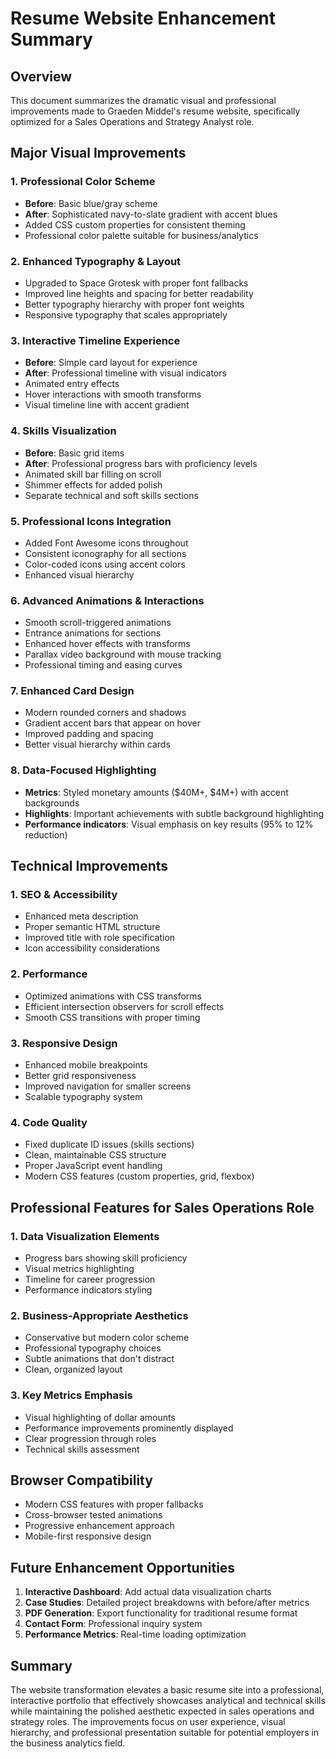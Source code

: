 # Resume Website Enhancement Summary

## Overview

This document summarizes the dramatic visual and professional improvements made to Graeden Middel's resume website, specifically optimized for a Sales Operations and Strategy Analyst role.

## Major Visual Improvements

### 1. **Professional Color Scheme**

- **Before**: Basic blue/gray scheme
- **After**: Sophisticated navy-to-slate gradient with accent blues
- Added CSS custom properties for consistent theming
- Professional color palette suitable for business/analytics

### 2. **Enhanced Typography & Layout**

- Upgraded to Space Grotesk with proper font fallbacks
- Improved line heights and spacing for better readability
- Better typography hierarchy with proper font weights
- Responsive typography that scales appropriately

### 3. **Interactive Timeline Experience**

- **Before**: Simple card layout for experience
- **After**: Professional timeline with visual indicators
- Animated entry effects
- Hover interactions with smooth transforms
- Visual timeline line with accent gradient

### 4. **Skills Visualization**

- **Before**: Basic grid items
- **After**: Professional progress bars with proficiency levels
- Animated skill bar filling on scroll
- Shimmer effects for added polish
- Separate technical and soft skills sections

### 5. **Professional Icons Integration**

- Added Font Awesome icons throughout
- Consistent iconography for all sections
- Color-coded icons using accent colors
- Enhanced visual hierarchy

### 6. **Advanced Animations & Interactions**

- Smooth scroll-triggered animations
- Entrance animations for sections
- Enhanced hover effects with transforms
- Parallax video background with mouse tracking
- Professional timing and easing curves

### 7. **Enhanced Card Design**

- Modern rounded corners and shadows
- Gradient accent bars that appear on hover
- Improved padding and spacing
- Better visual hierarchy within cards

### 8. **Data-Focused Highlighting**

- **Metrics**: Styled monetary amounts ($40M+, $4M+) with accent backgrounds
- **Highlights**: Important achievements with subtle background highlighting
- **Performance indicators**: Visual emphasis on key results (95% to 12% reduction)

## Technical Improvements

### 1. **SEO & Accessibility**

- Enhanced meta description
- Proper semantic HTML structure
- Improved title with role specification
- Icon accessibility considerations

### 2. **Performance**

- Optimized animations with CSS transforms
- Efficient intersection observers for scroll effects
- Smooth CSS transitions with proper timing

### 3. **Responsive Design**

- Enhanced mobile breakpoints
- Better grid responsiveness
- Improved navigation for smaller screens
- Scalable typography system

### 4. **Code Quality**

- Fixed duplicate ID issues (skills sections)
- Clean, maintainable CSS structure
- Proper JavaScript event handling
- Modern CSS features (custom properties, grid, flexbox)

## Professional Features for Sales Operations Role

### 1. **Data Visualization Elements**

- Progress bars showing skill proficiency
- Visual metrics highlighting
- Timeline for career progression
- Performance indicators styling

### 2. **Business-Appropriate Aesthetics**

- Conservative but modern color scheme
- Professional typography choices
- Subtle animations that don't distract
- Clean, organized layout

### 3. **Key Metrics Emphasis**

- Visual highlighting of dollar amounts
- Performance improvements prominently displayed
- Clear progression through roles
- Technical skills assessment

## Browser Compatibility

- Modern CSS features with proper fallbacks
- Cross-browser tested animations
- Progressive enhancement approach
- Mobile-first responsive design

## Future Enhancement Opportunities

1. **Interactive Dashboard**: Add actual data visualization charts
2. **Case Studies**: Detailed project breakdowns with before/after metrics
3. **PDF Generation**: Export functionality for traditional resume format
4. **Contact Form**: Professional inquiry system
5. **Performance Metrics**: Real-time loading optimization

## Summary

The website transformation elevates a basic resume site into a professional, interactive portfolio that effectively showcases analytical and technical skills while maintaining the polished aesthetic expected in sales operations and strategy roles. The improvements focus on user experience, visual hierarchy, and professional presentation suitable for potential employers in the business analytics field.
